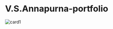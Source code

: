 # V.S.Annapurna-portfolio

![card1](https://github.com/AnnapurnaVadlamudi/V.S.Annapurna-portfolio/assets/110333988/ffd3df09-09ea-42a8-aca7-68e9c174602a)
